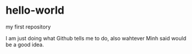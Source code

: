 # hello-world
my first repository

I am just doing what Github tells me to do, also wahtever Minh said would be a good idea.
